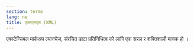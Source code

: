 ```yaml
---
section: terms
lang: ne
title: एक्सएमएल (XML)
---
```


एक्स्टेन्सिबल मार्कअप ल्यानयेज, संरचित डाटा प्रतिनिधित्व को लागि एक सरल र शक्तिशाली मानक हो ।
